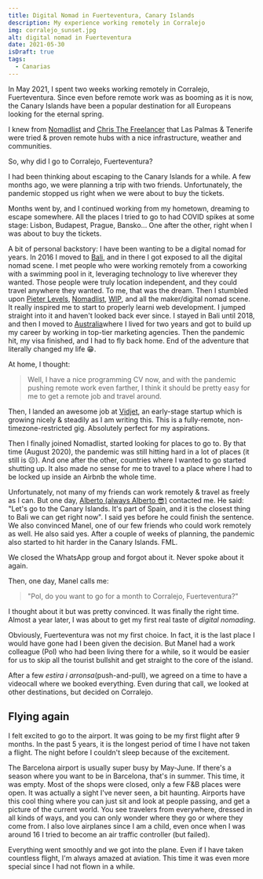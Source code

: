 ```yaml
---
title: Digital Nomad in Fuerteventura, Canary Islands
description: My experience working remotely in Corralejo
img: corralejo_sunset.jpg
alt: digital nomad in Fuerteventura
date: 2021-05-30
isDraft: true
tags: 
  - Canarias
---
```


In May 2021, I spent two weeks working remotely in Corralejo, Fuerteventura. Since even before remote work was as booming as it is now, the Canary Islands have been a popular destination for all Europeans looking for the eternal spring.

I knew from [Nomadlist](https://nomadlist.com/las-palmas) and [Chris The Freelancer](https://www.youtube.com/watch?v=DV1sjEV-PIQ) that Las Palmas & Tenerife were tried & proven remote hubs with a nice infrastructure, weather and communities.

So, why did I go to Corralejo, Fuerteventura?

I had been thinking about escaping to the Canary Islands for a while. A few months ago, we were planning a trip with two friends. Unfortunately, the pandemic stopped us right when we were about to buy the tickets.

Months went by, and I continued working from my hometown, dreaming to escape somewhere. All the places I tried to go to had COVID spikes at some stage: Lisbon, Budapest, Prague, Bansko... One after the other, right when I was about to buy the tickets.

A bit of personal backstory: I have been wanting to be a digital nomad for years. In 2016 I moved to [Bali](/blog/tag/bali), and in there I got exposed to all the digital nomad scene. I met people who were working remotely from a coworking with a swimming pool in it, leveraging technology to live wherever they wanted. Those people were truly location independent, and they could travel anywhere they wanted. To me, that was the dream. Then I stumbled upon [Pieter Levels](https://www.youtube.com/watch?v=6reLWfFNer0), [Nomadlist](https://nomadlist.com/), [WIP](https://wip.co/), and all the maker/digital nomad scene. It really inspired me to start to properly learni web development. I jumped straight into it and haven't looked back ever since. I stayed in Bali until 2018, and then I moved to [Australia](/blog/tag/australia)where I lived for two years and got to build up my career by working in top-tier marketing agencies. Then the pandemic hit, my visa finished, and I had to fly back home. End of the adventure that literally changed my life 😁.

At home, I thought:

> Well, I have a nice programming CV now, and with the pandemic pushing remote work even farther, I think it should be pretty easy for me to get a remote job and travel around.

Then, I landed an awesome job at [Vidjet](https://www.vidjet.io/), an early-stage startup which is growing nicely & steadily as I am writing this. This is a fully-remote, non-timezone-restricted gig. Absolutely perfect for my aspirations.


Then I finally joined Nomadlist, started looking for places to go to. By that time (August 2020), the pandemic was still hitting hard in a lot of places (it still is ☹️). And one after the other, countries where I wanted to go started shutting up. It also made no sense for me to travel to a place where I had to be locked up inside an Airbnb the whole time.

Unfortunately, not many of my friends can work remotely & travel as freely as I can. But one day, [Alberto (always Alberto 😎)](/blog/bali-story-1#enter-mr-alberto-bapak-garcia) contacted me. He said: "Let's go to the Canary Islands. It's part of Spain, and it is the closest thing to Bali we can get right now". I said yes before he could finish the sentence. We also convinced Manel, one of our few friends who could work remotely as well. He also said yes. After a couple of weeks of planning, the pandemic also started to hit harder in the Canary Islands. FML.

We closed the WhatsApp group and forgot about it. Never spoke about it again.

Then, one day, Manel calls me:

> "Pol, do you want to go for a month to Corralejo, Fuerteventura?"

I thought about it but was pretty convinced. It was finally the right time. Almost a year later, I was about to get my first real taste of *digital nomading*.

Obviously, Fuerteventura was not my first choice. In fact, it is the last place I would have gone had I been given the decision. But Manel had a work colleague (Pol) who had been living there for a while, so it would be easier for us to skip all the tourist bullshit and get straight to the core of the island.

After a few *estira i arronsa*(push-and-pull), we agreed on a time to have a videocall where we booked everything. Even during that call, we looked at other destinations, but decided on Corralejo.

## Flying again

I felt excited to go to the airport. It was going to be my first flight after 9 months. In the past 5 years, it is the longest period of time I have not taken a flight. The night before I couldn't sleep because of the excitement.

The Barcelona airport is usually super busy by May-June. If there's a season where you want to be in Barcelona, that's in summer. This time, it was empty. Most of the shops were closed, only a few F&B places were open. It was actually a sight I've never seen, a bit haunting. Airports have this cool thing where you can just sit and look at people passing, and get a picture of the current world. You see travelers from everywhere, dressed in all kinds of ways, and you can only wonder where they go or where they come from. I also love airplanes since I am a child, even once when I was around 16 I tried to become an air traffic controller (but failed).

Everything went smoothly and we got into the plane. Even if I have taken countless flight, I'm always amazed at aviation. This time it was even more special since I had not flown in a while.


